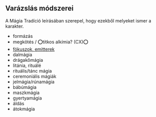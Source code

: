 ## Varázslás módszerei

A Mágia Tradíció leírásában szerepel, hogy ezekből melyeket ismer a karakter.

- formázás
- megkötés / ⭕titkos alkímia? (CX)⭕
- [fókuszok, emitterek](https://github.com/kaktusztea/km100/wiki/RAW.magia#m%C3%A1gikus-f%C3%B3kuszok-emitterek)
- dalmágia
- drágakőmágia
- litánia, rituálé
- rituális/tánc mágia
- ceremoniális mágiák
- jelmágia/rúnamágia
- bábúmágia
- maszkmágia
- gyertyamágia
- áldás
- átokmágia

